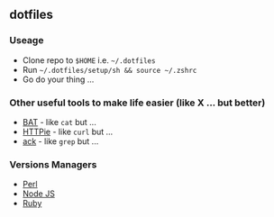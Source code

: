 ## dotfiles

### Useage

* Clone repo to `$HOME` i.e. `~/.dotfiles`
* Run `~/.dotfiles/setup/sh && source ~/.zshrc`
* Go do your thing ...

### Other useful tools to make life easier (like X ... but better)

* [BAT](https://github.com/sharkdp/bat) - like `cat` but ...
* [HTTPie](https://httpie.io/) - like `curl` but ...
* [ack](https://beyondgrep.com/) - like `grep` but ...

### Versions Managers
* [Perl](https://perlbrew.pl/)
* [Node JS](https://github.com/nvm-sh/nvm)
* [Ruby](https://rvm.io/)

